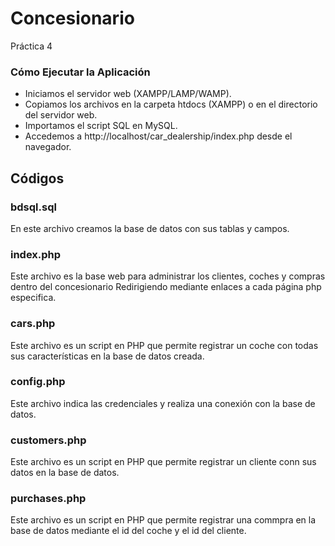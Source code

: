 # Concesionario
Práctica 4

### Cómo Ejecutar la Aplicación
- Iniciamos el servidor web (XAMPP/LAMP/WAMP).
- Copiamos los archivos en la carpeta htdocs (XAMPP) o en el directorio del servidor web.
- Importamos el script SQL en MySQL.
- Accedemos a http://localhost/car_dealership/index.php desde el navegador.

## Códigos
### bdsql.sql
En este archivo creamos la base de datos con sus tablas y campos.
### index.php
Este archivo es la base web para administrar los clientes, coches y compras dentro del concesionario Redirigiendo mediante enlaces a cada página php especifica.
### cars.php
Este archivo es un script en PHP que permite registrar un coche con todas sus características en la base de datos creada.
### config.php
Este archivo indica las credenciales y realiza una conexión con la base de datos.
### customers.php
Este archivo es un script en PHP que permite registrar un cliente conn sus datos en la base de datos.
### purchases.php
Este archivo es un script en PHP que permite registrar una commpra en la base de datos mediante el id del coche y el id del cliente.
